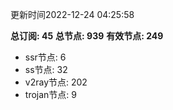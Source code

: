 更新时间2022-12-24 04:25:58

**总订阅: 45**
**总节点: 939**
**有效节点: 249**
- ssr节点: 6
- ss节点: 32
- v2ray节点: 202
- trojan节点: 9
